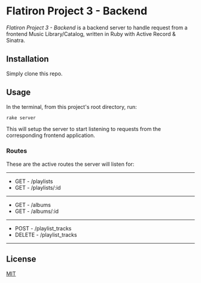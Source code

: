 # Flatiron Project 3 - Backend

_Flatiron Project 3 - Backend_ is a backend server to handle request from a frontend Music Library/Catalog, written in Ruby with Active Record & Sinatra.

## Installation

Simply clone this repo.

## Usage

In the terminal, from this project's root directory, run:

```bash
rake server
```

This will setup the server to start listening to requests from the corresponding frontend application.

### Routes

These are the active routes the server will listen for:

---

- GET - /playlists
- GET - /playlists/:id

---

- GET - /albums
- GET - /albums/:id

---

- POST - /playlist_tracks
- DELETE - /playlist_tracks

---

## License

[MIT](https://choosealicense.com/licenses/mit/)
